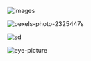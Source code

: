 ![images](https://docs-api-qa.cloudlabs.ai/repos/raw.githubusercontent.com/Rabin-spektra/Demo-Repo/main/196993496zpeJ/images/images.jpg?token=8b2t1Sg45N8JBe8QNwBlyhJq)

![pexels-photo-2325447s](https://docs-api-qa.cloudlabs.ai/repos/raw.githubusercontent.com/Rabin-spektra/Demo-Repo/main/196993496zpeJ/images/pexels-photo-2325447.jpeg?token=8b2t1Sg45N8JBe8QNwBlyhJq)

<question source="labguidepage0016LegMnhd" />
<inject key="azureaduseremail" cloudname="AZURE" enableCopy="true" enableClickToPaste="false" />

![sd](https://images.unsplash.com/photo-1575936123452-b67c3203c357?fm=jpg&q=60&w=3000&ixlib=rb-4.1.0&ixid=M3wxMjA3fDB8MHxzZWFyY2h8Mnx8aW1hZ2V8ZW58MHx8MHx8fDA%3D)

![eye-picture](https://docs-api-qa.cloudlabs.ai/repos/raw.githubusercontent.com/Rabin-spektra/Demo-Repo/main/196993496zpeJ/images/istockphoto-814423752-612x612.jpg?token=8b2t1Sg45N8JBe8QNwBlyhJq)